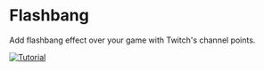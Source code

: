 # Flashbang

Add flashbang effect over your game with Twitch's channel points.

[![Tutorial](https://i.ytimg.com/vi/9RhD-kmwDW0/hqdefault.jpg?sqp=-oaymwEcCNACELwBSFXyq4qpAw4IARUAAIhCGAFwAcABBg==&rs=AOn4CLB4k5ZKBFz38Ab8JAIBnVguYiSpMQ)](https://www.youtube.com/watch?v=9RhD-kmwDW0)

